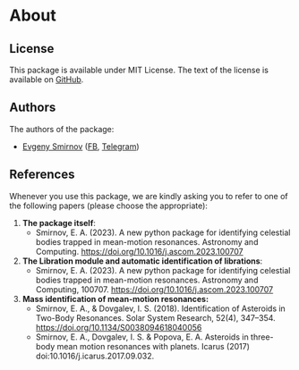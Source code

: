 # About

## License

This package is available under MIT License. The text of the license is available on [GitHub](https://github.com/smirik/resonances/blob/main/LICENSE).

## Authors

The authors of the package:

-   [Evgeny Smirnov](https://github.com/smirik) ([FB](https://facebook.com/smirik), [Telegram](https://t.me/smirik))

## References

Whenever you use this package, we are kindly asking you to refer to one of the following papers (please choose the appropriate):

1. **The package itself**:
    - Smirnov, E. A. (2023). A new python package for identifying celestial bodies trapped in mean-motion resonances. Astronomy and Computing. https://doi.org/10.1016/j.ascom.2023.100707
2. **The Libration module and automatic identification of librations**:
    - Smirnov, E. A. (2023). A new python package for identifying celestial bodies trapped in mean-motion resonances. Astronomy and Computing, 100707. https://doi.org/10.1016/j.ascom.2023.100707
3. **Mass identification of mean-motion resonances:**
    - Smirnov, E. A., & Dovgalev, I. S. (2018). Identification of Asteroids in Two-Body Resonances. Solar System Research, 52(4), 347–354. https://doi.org/10.1134/S0038094618040056
    - Smirnov, E. A., Dovgalev, I. S. & Popova, E. A. Asteroids in three-body mean motion resonances with planets. Icarus (2017) doi:10.1016/j.icarus.2017.09.032.
